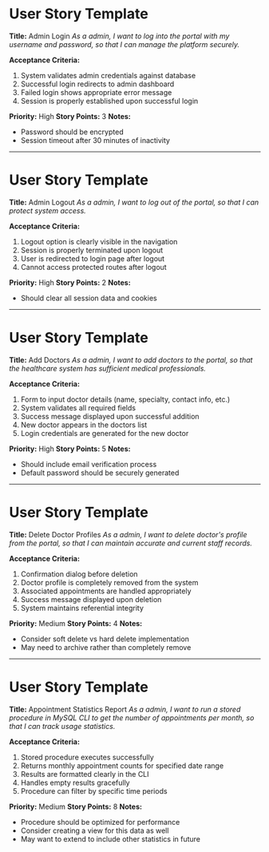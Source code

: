 # User Story Template
**Title:** Admin Login
_As a admin, I want to log into the portal with my username and password, so that I can manage the platform securely._

**Acceptance Criteria:**
1. System validates admin credentials against database
2. Successful login redirects to admin dashboard
3. Failed login shows appropriate error message
4. Session is properly established upon successful login

**Priority:** High
**Story Points:** 3
**Notes:**
- Password should be encrypted
- Session timeout after 30 minutes of inactivity

---

# User Story Template
**Title:** Admin Logout
_As a admin, I want to log out of the portal, so that I can protect system access._

**Acceptance Criteria:**
1. Logout option is clearly visible in the navigation
2. Session is properly terminated upon logout
3. User is redirected to login page after logout
4. Cannot access protected routes after logout

**Priority:** High
**Story Points:** 2
**Notes:**
- Should clear all session data and cookies

---

# User Story Template
**Title:** Add Doctors
_As a admin, I want to add doctors to the portal, so that the healthcare system has sufficient medical professionals._

**Acceptance Criteria:**
1. Form to input doctor details (name, specialty, contact info, etc.)
2. System validates all required fields
3. Success message displayed upon successful addition
4. New doctor appears in the doctors list
5. Login credentials are generated for the new doctor

**Priority:** High
**Story Points:** 5
**Notes:**
- Should include email verification process
- Default password should be securely generated

---

# User Story Template
**Title:** Delete Doctor Profiles
_As a admin, I want to delete doctor's profile from the portal, so that I can maintain accurate and current staff records._

**Acceptance Criteria:**
1. Confirmation dialog before deletion
2. Doctor profile is completely removed from the system
3. Associated appointments are handled appropriately
4. Success message displayed upon deletion
5. System maintains referential integrity

**Priority:** Medium
**Story Points:** 4
**Notes:**
- Consider soft delete vs hard delete implementation
- May need to archive rather than completely remove

---

# User Story Template
**Title:** Appointment Statistics Report
_As a admin, I want to run a stored procedure in MySQL CLI to get the number of appointments per month, so that I can track usage statistics._

**Acceptance Criteria:**
1. Stored procedure executes successfully
2. Returns monthly appointment counts for specified date range
3. Results are formatted clearly in the CLI
4. Handles empty results gracefully
5. Procedure can filter by specific time periods

**Priority:** Medium
**Story Points:** 8
**Notes:**
- Procedure should be optimized for performance
- Consider creating a view for this data as well
- May want to extend to include other statistics in future

